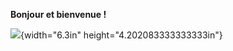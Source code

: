 **Bonjour et bienvenue !**

![](images/Marketing_accueil.jpg){width="6.3in" height="4.202083333333333in"}
